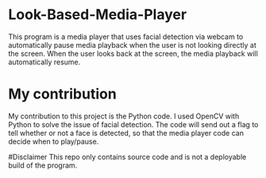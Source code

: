 # Look-Based-Media-Player

This program is a media player that uses facial detection via webcam to automatically pause media playback when the user is not looking directly at the screen. When the user looks back at the screen, the media playback will automatically resume.

# My contribution

My contribution to this project is the Python code. I used OpenCV with Python to solve the issue of facial detection. The code will send out a flag to tell whether or not a face is detected, so that the media player code can decide when to play/pause.

#Disclaimer
This repo only contains source code and is not a deployable build of the program.

